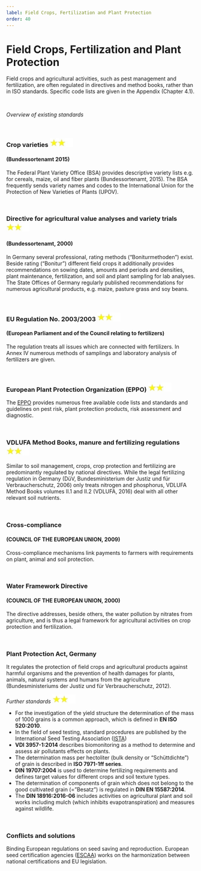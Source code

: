 ```yaml
---
label: Field Crops, Fertilization and Plant Protection
order: 40
---
```


# Field Crops, Fertilization and Plant Protection


Field crops and agricultural activities, such as pest management and fertilization, are often regulated in directives and method books, rather than in ISO standards.
Specific code lists are given in the Appendix (Chapter 4.1).

<br>

_Overview of existing standards_

<br>

### Crop varieties  ![](/static/img/two_star.jpg)
#### (Bundessortenamt 2015)

The Federal Plant Variety Office (BSA) provides descriptive variety lists e.g. for cereals, maize, oil and fiber plants (Bundessortenamt, 2015). 
The BSA frequently sends variety names and codes to the International Union for the Protection of New Varieties of Plants (UPOV).

<br>

### Directive for agricultural value analyses and variety trials ![](/static/img/two_star.jpg)
#### (Bundessortenamt, 2000) 

In Germany several professional, rating methods (“Boniturmethoden”) exist. Beside rating (“Bonitur”) different field crops
it additionally provides recommendations on sowing dates, amounts and periods and densities, plant maintenance, fertilization, 
and soil and plant sampling for lab analyses. The State Offices of Germany regularly published recommendations for numerous
agricultural products, e.g. maize, pasture grass and soy beans.

<br>

### EU Regulation No. 2003/2003 ![](/static/img/two_star.jpg)
#### (European Parliament and of the Council relating to fertilizers) 

The regulation treats all issues which are connected with fertilizers. In Annex IV numerous methods of
samplings and laboratory analysis of fertilizers are given. 

<br>

### European Plant Protection Organization (EPPO) ![](/static/img/two_star.jpg)

The [EPPO](https://www.eppo.int) provides numerous free available code lists and standards and guidelines on pest risk, plant protection products, risk assessment and diagnostic.

<br>

### VDLUFA Method Books, manure and fertilizing regulations ![](/static/img/two_star.jpg)

Similar to soil management, crops, crop protection and fertilizing are predominantly regulated by national directives. 
While the legal fertilizing regulation in Germany (DüV, Bundesministerium der Justiz und für Verbraucherschutz, 2006) only
treats nitrogen and phosphorus, VDLUFA Method Books volumes II.1 and II.2 (VDLUFA, 2016) deal with all other relevant soil nutrients.

<br>

### Cross-compliance 
#### (COUNCIL OF THE EUROPEAN UNION, 2009)

Cross-compliance mechanisms link payments to farmers with requirements on plant, animal and soil
protection.

<br>

### Water Framework Directive 
#### (COUNCIL OF THE EUROPEAN UNION, 2000)

The directive addresses, beside others, the water pollution by nitrates from agriculture, and is thus a
legal framework for agricultural activities on crop protection and fertilization.

<br>

### Plant Protection Act, Germany

It regulates the protection of field crops and agricultural products against harmful organisms and the prevention of health
damages for plants, animals, natural systems and humans from the agriculture (Bundesministeriums der Justiz und für Verbraucherschutz, 2012).

_Further standards_ ![](/static/img/two_star.jpg)
- For the investigation of the yield structure the determination of the mass of 1000 grains is a common approach, which is defined in **EN ISO 520:2010**.
- In the field of seed testing, standard procedures are published by the International Seed Testing Association ([ISTA](https://www.seedtest.org/en/home.html))
- **VDI 3957-1:2014** describes biomonitoring as a method to determine and assess air pollutants effects on plants.
- The determination mass per hectoliter (bulk density or “Schüttdichte”) of grain is described in **ISO 7971-1ff series**.
- **DIN 19707:2004** is used to determine fertilizing requirements and defines target values for different crops and soil texture types.
- The determination of components of grain which does not belong to the good cultivated grain (=”Besatz”) is regulated in **DIN EN 15587:2014**.
- The **DIN 18916:2016-06** includes activities on agricultural plant and soil works including mulch (which inhibits evapotranspiration) and measures against wildlife.

<br>

### Conflicts and solutions

Binding European regulations on seed saving and reproduction. European seed certification agencies ([ESCAA](http://www.escaa.org)) 
works on the harmonization between national certifications and EU legislation.
